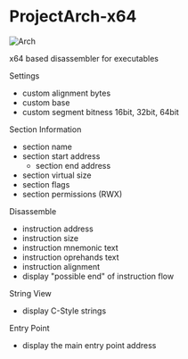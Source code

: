 # ProjectArch-x64
![Arch](https://github.com/SurgeGotTappedAgain/Arch-x64/assets/80023326/bf7d8bb1-4b41-42c0-98b9-d497131b0cf4)

x64 based disassembler for executables

Settings
- custom alignment bytes
- custom base
- custom segment bitness 16bit, 32bit, 64bit

Section Information
- section name
- section start address
  - section end address
- section virtual size
- section flags
- section permissions (RWX)

Disassemble
- instruction address
- instruction size
- instruction mnemonic text
- instruction oprehands text
- instruction alignment
- display "possible end" of instruction flow

String View
- display C-Style strings

Entry Point
- display the main entry point address
